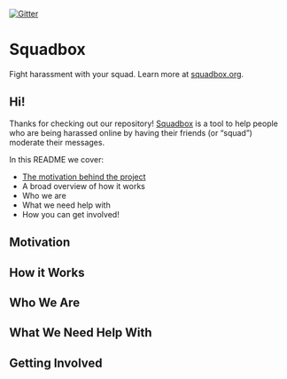 
[![Gitter](https://badges.gitter.im/Join%20Chat.svg)](https://gitter.im/haystack/murmur?utm_source=badge&utm_medium=badge&utm_campaign=pr-badge)

Squadbox
=

Fight harassment with your squad. Learn more at [squadbox.org](http://squadbox.org).

## Hi!
Thanks for checking out our repository! [Squadbox](squadbox.org) is a tool to help people who are being harassed online by having their friends (or “squad”) moderate their messages. 

In this README we cover:
* [The motivation behind the project](motivation)
* A broad overview of how it works
* Who we are
* What we need help with
* How you can get involved!

## Motivation
## How it Works
## Who We Are
## What We Need Help With
## Getting Involved 
